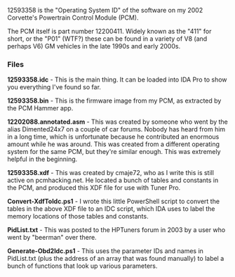 12593358 is the "Operating System ID" of the software on my 2002 Corvette's Powertrain Control Module (PCM).

The PCM itself is part number 12200411. Widely known as the "411" for short, or the "P01" (WTF?) these can be found in a variety of V8 (and perhaps V6) GM vehicles in the late 1990s and early 2000s.

### Files

**12593358.idc** - This is the main thing. It can be loaded into IDA Pro to show you everything I've found so far. 

**12593358.bin** - This is the firmware image from my PCM, as extracted by the PCM Hammer app.

**12202088.annotated.asm** - This was created by someone who went by the alias Dimented24x7 on a couple of car forums. Nobody has heard from him in a long time, which is unfortunate because he contributed an enormous amount while he was around. This was created from a different operating system for the same PCM, but they're similar enough. This was extremely helpful in the beginning. 

**12593358.xdf** - This was created by cmaje72, who as I write this is still active on pcmhacking.net. He located a bunch of tables and constants in the PCM, and produced this XDF file for use with Tuner Pro. 

**Convert-XdfToIdc.ps1** - I wrote this little PowerShell script to convert the tables in the above XDF file to an IDC script, which IDA uses to label the memory locations of those tables and constants.

**PidList.txt** - This was posted to the HPTuners forum in 2003 by a user who went by "beerman" over there. 

**Generate-Obd2Idc.ps1** - This uses the parameter IDs and names in PidList.txt (plus the address of an array that was found manually) to label a bunch of functions that look up various parameters. 



